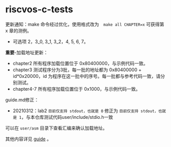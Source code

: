 # riscvos-c-tests

更新通知：make 命令经过优化，使用格式改为　`make all CHAPTER=x` 可获得第 x 章的测例。

* 可选项 2，3_0, 3_1, 3_2，4, 5, 6, 7。

**重要**-加载地址更新： 
  * chapter2 所有程序加载位置位于 0x80400000，与示例代码一致。
  * chapter3 测试程序分为3批，每一批的地址都为 0x80400000 + id*0x20000，id 为程序在这一批中的序号。每一批都与参考代码一致，请分别测试。
  * chapter4-7 所有程序加载位置位于 0x1000，与示例代码一致。

guide.md修正：
  *  20210312：lab2 ```目前仅支持 stdout，也就是 0``` 修正为 ```目前仅支持 stdout，也就是 1```，与本仓库测试代码user/include/stdio.h一致

可以在 `user/asm` 目录下查看汇编来确认加载地址。

其他内容详见 [guide](./guide.md) 。